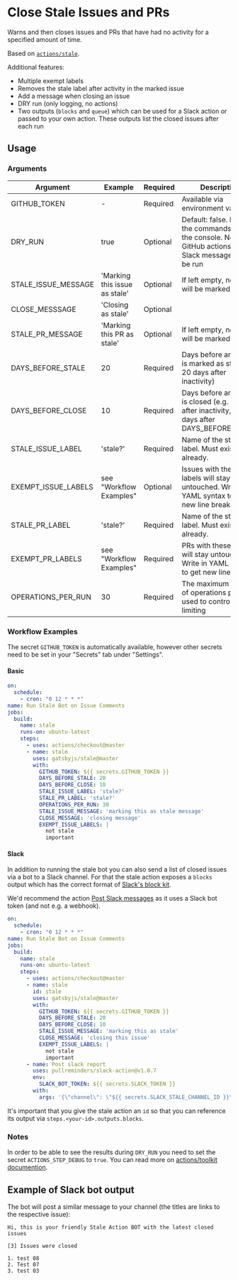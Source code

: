 # Close Stale Issues and PRs

Warns and then closes issues and PRs that have had no activity for a specified amount of time.

Based on [`actions/stale`](https://github.com/actions/stale).

Additional features:

- Multiple exempt labels
- Removes the stale label after activity in the marked issue
- Add a message when closing an issue
- DRY run (only logging, no actions)
- Two outputs (`blocks` and `queue`) which can be used for a Slack action or passed to your own action. These outputs list the closed issues after each run

## Usage

### Arguments

| Argument               | Example                           | Required | Description                                                                                               |
|------------------------|-----------------------------------|----------|-----------------------------------------------------------------------------------------------------------|
| GITHUB_TOKEN           | -                                 | Required | Available via environment variables                                                                       |
| DRY_RUN                | true                              | Optional | Default: false. Execute the commands only to the console. No GitHub actions or Slack messages will be run |
| STALE_ISSUE_MESSAGE    | 'Marking this issue as stale'     | Optional | If left empty, no issues will be marked as stale                                                          |
| CLOSE_MESSSAGE         | 'Closing as stale'                | Optional |                                                                                                           |
| STALE_PR_MESSAGE       | 'Marking this PR as stale'        | Optional | If left empty, no PRs will be marked as stale                                                             |
| DAYS_BEFORE_STALE      | 20                                | Required | Days before an issue is marked as stale (e.g. 20 days after inactivity)                                   |
| DAYS_BEFORE_CLOSE      | 10                                | Required | Days before an issue is closed (e.g. 30 days after inactivity, so 10 days after DAYS_BEFORE_STALE)        |
| STALE_ISSUE_LABEL      | 'stale?'                          | Required | Name of the stale label. Must exist already.                                                              |
| EXEMPT_ISSUE_LABELS    | see "Workflow Examples" | Optional | Issues with these labels will stay untouched. Write in YAML syntax to get new line breaks.     |
| STALE_PR_LABEL         | 'stale?'                          | Required | Name of the stale label. Must exist already.                                                              |
| EXEMPT_PR_LABELS       | see "Workflow Examples" | Required | PRs with these labels will stay untouched. Write in YAML syntax to get new line breaks.        |
| OPERATIONS_PER_RUN     | 30                                | Required | The maximum number of operations per run, used to control rate limiting                                   |

### Workflow Examples

The secret `GITHUB_TOKEN` is automatically available, however other secrets need to be set in your "Secrets" tab under "Settings".

#### Basic

```yaml
on:
  schedule:
    - cron: "0 12 * * *"
name: Run Stale Bot on Issue Comments
jobs:
  build:
    name: stale
    runs-on: ubuntu-latest
    steps:
      - uses: actions/checkout@master
      - name: stale
        uses: gatsbyjs/stale@master
        with:
          GITHUB_TOKEN: ${{ secrets.GITHUB_TOKEN }}
          DAYS_BEFORE_STALE: 20
          DAYS_BEFORE_CLOSE: 10
          STALE_ISSUE_LABEL: 'stale?'
          STALE_PR_LABEL: 'stale?'
          OPERATIONS_PER_RUN: 30
          STALE_ISSUE_MESSAGE: 'marking this as stale message'
          CLOSE_MESSAGE: 'closing message'
          EXEMPT_ISSUE_LABELS: |
            not stale
            important
```

#### Slack

In addition to running the stale bot you can also send a list of closed issues via a bot to a Slack channel. For that the stale action exposes a `blocks` output which has the correct format of [Slack's block kit](https://api.slack.com/tools/block-kit-builder).

We'd recommend the action [Post Slack messages](https://github.com/marketplace/actions/post-slack-message) as it uses a Slack bot token (and not e.g. a webhook).

```yaml
on:
  schedule:
    - cron: "0 12 * * *"
name: Run Stale Bot on Issue Comments
jobs:
  build:
    name: stale
    runs-on: ubuntu-latest
    steps:
      - uses: actions/checkout@master
      - name: stale
        id: stale
        uses: gatsbyjs/stale@master
        with:
          GITHUB_TOKEN: ${{ secrets.GITHUB_TOKEN }}
          DAYS_BEFORE_STALE: 20
          DAYS_BEFORE_CLOSE: 10
          STALE_ISSUE_MESSAGE: 'marking this as stale'
          CLOSE_MESSAGE: 'closing this issue'
          EXEMPT_ISSUE_LABELS: |
            not stale
            important
      - name: Post slack report
        uses: pullreminders/slack-action@v1.0.7
        env:
          SLACK_BOT_TOKEN: ${{ secrets.SLACK_TOKEN }}
        with:
          args: '{\"channel\": \"${{ secrets.SLACK_STALE_CHANNEL_ID }}\", \"text\": \"\", \"blocks\": ${{ steps.stale.outputs.blocks }} }'
```

It's important that you give the stale action an `id` so that you can reference its output via `steps.<your-id>.outputs.blocks`.

### Notes

In order to be able to see the results during `DRY_RUN` you need to set the secret `ACTIONS_STEP_DEBUG` to `true`. You can read more on [actions/toolkit documention](https://github.com/actions/toolkit/blob/4a3fe0bcd3ac34f58b226a326e6235a6fbf2fee0/docs/action-debugging.md#step-debug-logs).

## Example of Slack bot output

The bot will post a similar message to your channel (the titles are links to the respective issue):

```
Hi, this is your friendly Stale Action BOT with the latest closed issues

[3] Issues were closed

1. test 08
2. Test 07
3. test 03
```
